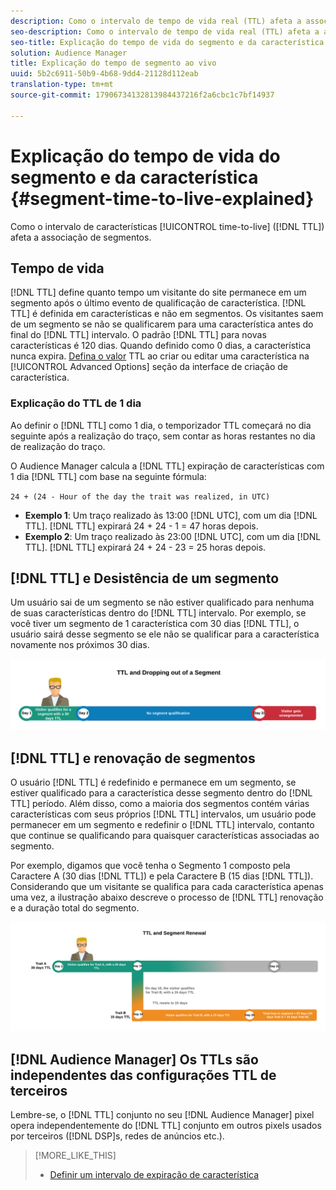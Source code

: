 ```yaml
---
description: Como o intervalo de tempo de vida real (TTL) afeta a associação ao segmento.
seo-description: Como o intervalo de tempo de vida real (TTL) afeta a associação ao segmento.
seo-title: Explicação do tempo de vida do segmento e da característica
solution: Audience Manager
title: Explicação do tempo de segmento ao vivo
uuid: 5b2c6911-50b9-4b68-9dd4-21128d112eab
translation-type: tm+mt
source-git-commit: 17906734132813984437216f2a6cbc1c7bf14937

---
```



# Explicação do tempo de vida do segmento e da característica {#segment-time-to-live-explained}

Como o intervalo de características [!UICONTROL time-to-live] ([!DNL TTL]) afeta a associação de segmentos.

<!-- segment-ttl-explained.xml -->

## Tempo de vida

[!DNL TTL] define quanto tempo um visitante do site permanece em um segmento após o último evento de qualificação de característica. [!DNL TTL] é definida em características e não em segmentos. Os visitantes saem de um segmento se não se qualificarem para uma característica antes do final do [!DNL TTL] intervalo. O padrão [!DNL TTL] para novas características é 120 dias. Quando definido como 0 dias, a característica nunca expira. [Defina o valor](../../features/traits/create-onboarded-rule-based-traits.md#set-expiration-interval) TTL ao criar ou editar uma característica na [!UICONTROL Advanced Options] seção da interface de criação de característica.

### Explicação do TTL de 1 dia

Ao definir o [!DNL TTL] como 1 dia, o temporizador TTL começará no dia seguinte após a realização do traço, sem contar as horas restantes no dia de realização do traço.

O Audience Manager calcula a [!DNL TTL] expiração de características com 1 dia [!DNL TTL] com base na seguinte fórmula:

`24 + (24 - Hour of the day the trait was realized, in UTC)`

* **Exemplo 1**: Um traço realizado às 13:00 [!DNL UTC], com um dia [!DNL TTL]. [!DNL TTL] expirará 24 + 24 - 1 = 47 horas depois.
* **Exemplo 2**: Um traço realizado às 23:00 [!DNL UTC], com um dia [!DNL TTL]. [!DNL TTL] expirará 24 + 24 - 23 = 25 horas depois.

## [!DNL TTL] e Desistência de um segmento

Um usuário sai de um segmento se não estiver qualificado para nenhuma de suas características dentro do [!DNL TTL] intervalo. Por exemplo, se você tiver um segmento de 1 característica com 30 dias [!DNL TTL], o usuário sairá desse segmento se ele não se qualificar para a característica novamente nos próximos 30 dias.

![](assets/ttl-explained.png)

## [!DNL TTL] e renovação de segmentos

O usuário [!DNL TTL] é redefinido e permanece em um segmento, se estiver qualificado para a característica desse segmento dentro do [!DNL TTL] período. Além disso, como a maioria dos segmentos contém várias características com seus próprios [!DNL TTL] intervalos, um usuário pode permanecer em um segmento e redefinir o [!DNL TTL] intervalo, contanto que continue se qualificando para quaisquer características associadas ao segmento.

Por exemplo, digamos que você tenha o Segmento 1 composto pela Caractere A (30 dias [!DNL TTL]) e pela Caractere B (15 dias [!DNL TTL]). Considerando que um visitante se qualifica para cada característica apenas uma vez, a ilustração abaixo descreve o processo de [!DNL TTL] renovação e a duração total do segmento.

![](assets/ttl-renewal.png)

## [!DNL Audience Manager] Os TTLs são independentes das configurações TTL de terceiros

Lembre-se, o [!DNL TTL] conjunto no seu [!DNL Audience Manager] pixel opera independentemente do [!DNL TTL] conjunto em outros pixels usados por terceiros ([!DNL DSP]s, redes de anúncios etc.).

>[!MORE_LIKE_THIS]
>
>* [Definir um intervalo de expiração de característica](../../features/traits/create-onboarded-rule-based-traits.md#set-expiration-interval)

